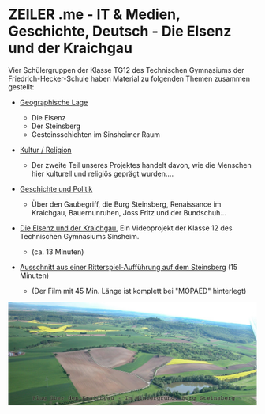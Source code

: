 # ZEILER .me - IT & Medien, Geschichte, Deutsch - Die Elsenz und der Kraichgau

Vier Schülergruppen der Klasse TG12 des Technischen Gymnasiums der Friedrich-Hecker-Schule haben Material zu folgenden Themen zusammen gestellt:

-   [Geographische Lage](https://www.zeiler.me/die-elsenz-und-der-kraichgau/geographische-lage.html)
    -   Die Elsenz
    -   Der Steinsberg
    -   Gesteinsschichten im Sinsheimer Raum
-   [Kultur / Religion](https://www.zeiler.me/die-elsenz-und-der-kraichgau/kultur-religion.html)
    -   Der zweite Teil unseres Projektes handelt davon, wie die Menschen hier kulturell und religiös geprägt wurden....
-   [Geschichte und Politik](https://www.zeiler.me/die-elsenz-und-der-kraichgau/geschichte-und-politik.html)
    -   Über den Gaubegriff, die Burg Steinsberg, Renaissance im Kraichgau, Bauernunruhen, Joss Fritz und der Bundschuh...

-   [Die Elsenz und der Kraichgau.](http://www.youtube.com/watch?v=xaMXUxUg3jw) Ein Videoprojekt der Klasse 12 des Technischen Gymnasiums Sinsheim.
    -   (ca. 13 Minuten)
-   [Ausschnitt aus einer Ritterspiel-Aufführung auf dem Steinsberg](http://www.youtube.com/watch?v=DAPUUHwJ5H8) (15 Minuten)
    -   (Der Film mit 45 Min. Länge ist komplett bei "MOPAED" hinterlegt)

![](die-elsenz-und-der-kraichgau-1.jpg)